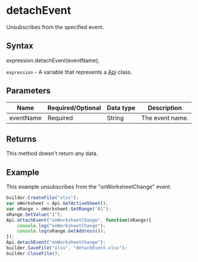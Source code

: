 # detachEvent

Unsubscribes from the specified event.

## Syntax

expression.detachEvent(eventName);

`expression` - A variable that represents a [Api](../Api.md) class.

## Parameters

| **Name** | **Required/Optional** | **Data type** | **Description** |
| ------------- | ------------- | ------------- | ------------- |
| eventName | Required | String | The event name. |

## Returns

This method doesn't return any data.

## Example

This example unsubscribes from the "onWorksheetChange" event.

```javascript
builder.CreateFile("xlsx");
var oWorksheet = Api.GetActiveSheet();
var oRange = oWorksheet.GetRange("A1");
oRange.SetValue("1");
Api.attachEvent("onWorksheetChange", function(oRange){
    console.log("onWorksheetChange");
    console.log(oRange.GetAddress());
});
Api.detachEvent("onWorksheetChange");
builder.SaveFile("xlsx", "detachEvent.xlsx");
builder.CloseFile();
```